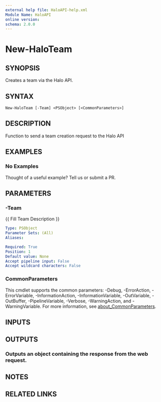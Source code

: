 ```yaml
---
external help file: HaloAPI-help.xml
Module Name: HaloAPI
online version:
schema: 2.0.0
---
```


# New-HaloTeam

## SYNOPSIS
Creates a team via the Halo API.

## SYNTAX

```
New-HaloTeam [-Team] <PSObject> [<CommonParameters>]
```

## DESCRIPTION
Function to send a team creation request to the Halo API

## EXAMPLES

### No Examples

Thought of a useful example? Tell us or submit a PR.

## PARAMETERS

### -Team
{{ Fill Team Description }}

```yaml
Type: PSObject
Parameter Sets: (All)
Aliases:

Required: True
Position: 1
Default value: None
Accept pipeline input: False
Accept wildcard characters: False
```

### CommonParameters
This cmdlet supports the common parameters: -Debug, -ErrorAction, -ErrorVariable, -InformationAction, -InformationVariable, -OutVariable, -OutBuffer, -PipelineVariable, -Verbose, -WarningAction, and -WarningVariable. For more information, see [about_CommonParameters](http://go.microsoft.com/fwlink/?LinkID=113216).

## INPUTS

## OUTPUTS

### Outputs an object containing the response from the web request.
## NOTES

## RELATED LINKS
